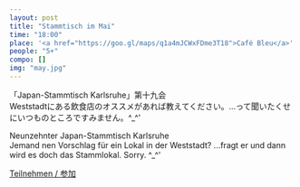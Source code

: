 ```yaml
---
layout: post
title: "Stammtisch im Mai"
time: "18:00"
place: '<a href="https://goo.gl/maps/q1a4mJCWxFDme3T18">Café Bleu</a>'
people: "5+"
compo: []
img: "may.jpg"
---
```


「Japan-Stammtisch Karlsruhe」第十九会  
Weststadtにある飲食店のオススメがあれば教えてください。.‌..って聞いたくせにいつものところですみません。^_^'

Neunzehnter Japan-Stammtisch Karlsruhe  
Jemand nen Vorschlag für ein Lokal in der Weststadt? ...fragt er und dann wird es doch das Stammlokal. Sorry. ^_^'

[Teilnehmen / 参加](https://nuudel.digitalcourage.de/gJKZLpa2ncwkq9cE)

